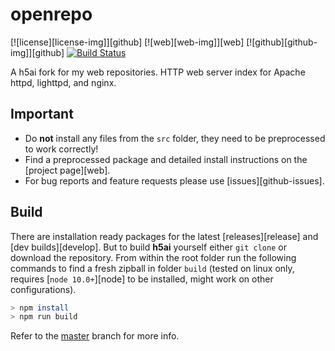 # openrepo

[![license][license-img]][github] [![web][web-img]][web] [![github][github-img]][github]
[![Build Status](https://travis-ci.com/Prismary/openrepo.svg?branch=master)](https://travis-ci.com/Prismary/openrepo)

A h5ai fork for my web repositories.
HTTP web server index for Apache httpd, lighttpd, and nginx.

## Important

* Do **not** install any files from the `src` folder, they need to be
  preprocessed to work correctly!
* Find a preprocessed package and detailed install instructions on the
  [project page][web].
* For bug reports and feature requests please use [issues][github-issues].


## Build

There are installation ready packages for the latest [releases][release] and
[dev builds][develop]. But to build **h5ai** yourself either `git clone` or
download the repository. From within the root folder run the following
commands to find a fresh zipball in folder `build` (tested on linux only,
requires [`node 10.0+`][node] to be installed, might work on other
configurations).

~~~sh
> npm install
> npm run build
~~~

Refer to the [master](https://github.com/lrsjng/h5ai) branch for more info.
